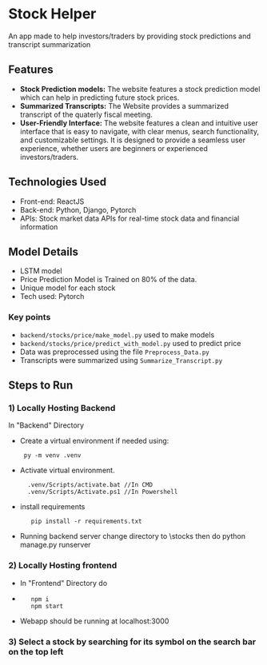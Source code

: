 # Stock Helper
An app made to help investors/traders by providing stock predictions and transcript summarization  

## Features
- **Stock Prediction models:** The website features a stock prediction model which can help in predicting future stock prices. 
- **Summarized Transcripts:** The Website provides a summarized transcript of the quaterly fiscal meeting.
- **User-Friendly Interface:** The website features a clean and intuitive user interface that is easy to navigate, with clear menus, search functionality, and customizable settings. It is designed to provide a seamless user experience, whether users are beginners or experienced investors/traders.

## Technologies Used

-   Front-end: ReactJS
-   Back-end: Python, Django, Pytorch
-   APIs: Stock market data APIs for real-time stock data and financial information

## Model Details
-   LSTM model
-   Price Prediction Model is Trained on 80% of the data.
-   Unique model for each stock
-   Tech used: Pytorch

### Key points
- `backend/stocks/price/make_model.py` used to make models
- `backend/stocks/price/predict_with_model.py` used to predict price
- Data was preprocessed using the file `Preprocess_Data.py`
- Transcripts were summarized using `Summarize_Transcript.py`

## Steps to Run
### 1) Locally Hosting Backend
In "Backend" Directory
- Create a virtual environment if needed using:

       py -m venv .venv
    
- Activate virtual environment.

	    .venv/Scripts/activate.bat //In CMD  
	    .venv/Scripts/Activate.ps1 //In Powershell

- install requirements

     	 pip install -r requirements.txt


- Running backend server
    change directory to \stocks	then do 
  	  python manage.py runserver
    
### 2) Locally Hosting frontend
- In "Frontend" Directory do

-
	     npm i 
		 npm start


- Webapp should be running at localhost:3000

### 3) Select a stock by searching for its symbol on the search bar on the top left

